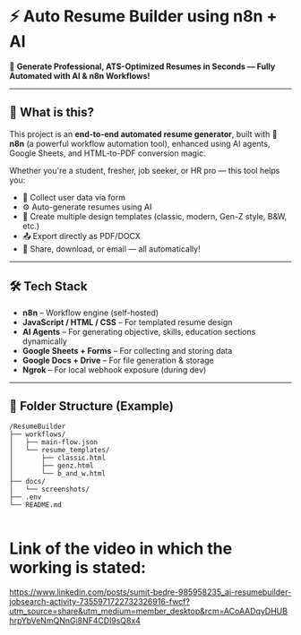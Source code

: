 # ⚡ Auto Resume Builder using n8n + AI

🎯 **Generate Professional, ATS-Optimized Resumes in Seconds — Fully Automated with AI & n8n Workflows!**

---

## 📌 What is this?

This project is an **end-to-end automated resume generator**, built with 💚 **n8n** (a powerful workflow automation tool), enhanced using AI agents, Google Sheets, and HTML-to-PDF conversion magic.

Whether you're a student, fresher, job seeker, or HR pro — this tool helps you:

- 📝 Collect user data via form
- ⚙️ Auto-generate resumes using AI
- 🎨 Create multiple design templates (classic, modern, Gen-Z style, B&W, etc.)
- 📤 Export directly as PDF/DOCX
- 📩 Share, download, or email — all automatically!

---

## 🛠️ Tech Stack

- **n8n** – Workflow engine (self-hosted)
- **JavaScript / HTML / CSS** – For templated resume design
- **AI Agents** – For generating objective, skills, education sections dynamically
- **Google Sheets + Forms** – For collecting and storing data
- **Google Docs + Drive** – For file generation & storage
- **Ngrok** – For local webhook exposure (during dev)

---

## 📂 Folder Structure (Example)

```plaintext
/ResumeBuilder
├── workflows/
│   ├── main-flow.json
│   └── resume_templates/
│       ├── classic.html
│       ├── genz.html
│       └── b_and_w.html
├── docs/
│   └── screenshots/
├── .env
└── README.md


```

# Link of the video in which the working is stated: 

https://www.linkedin.com/posts/sumit-bedre-985958235_ai-resumebuilder-jobsearch-activity-7355971722732326916-fwcf?utm_source=share&utm_medium=member_desktop&rcm=ACoAADqyDHUBhrpYbVeNmQNnGi8NF4CDl9sQ8x4
